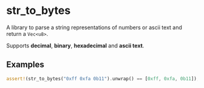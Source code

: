 # str_to_bytes

A library to parse a string representations of numbers or ascii text and return a ```Vec<u8>```.

Supports **decimal**, **binary**, **hexadecimal** and **ascii text**.

## Examples

```rust
assert!(str_to_bytes("0xff 0xfa 0b11").unwrap() == [0xff, 0xfa, 0b11]);
```
